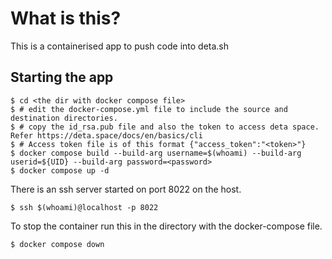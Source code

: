 # What is this?
This is a containerised app to push code into deta.sh

## Starting the app
```
$ cd <the dir with docker compose file>
$ # edit the docker-compose.yml file to include the source and destination directories.
$ # copy the id_rsa.pub file and also the token to access deta space. Refer https://deta.space/docs/en/basics/cli
$ # Access token file is of this format {"access_token":"<token>"}
$ docker compose build --build-arg username=$(whoami) --build-arg userid=${UID} --build-arg password=<password>
$ docker compose up -d
```
There is an ssh server started on port 8022 on the host.
```
$ ssh $(whoami)@localhost -p 8022
```

To stop the container run this in the directory with the docker-compose file.
```
$ docker compose down
```
